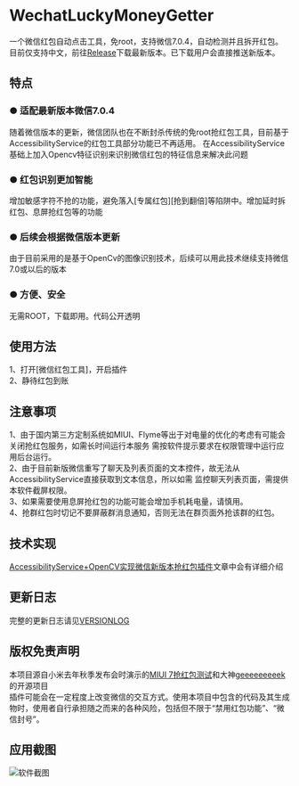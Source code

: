 # WechatLuckyMoneyGetter
一个微信红包自动点击工具，免root，支持微信7.0.4，自动检测并且拆开红包。<br>
目前仅支持中文，前往[Release](https://github.com/LnJan/WechatLuckyMoneyGetter/releases)下载最新版本。已下载用户会直接推送新版本。<br>

## 特点
### ● 适配最新版本微信7.0.4
随着微信版本的更新，微信团队也在不断封杀传统的免root抢红包工具，目前基于AccessibilityService的红包工具部分功能已不再适用。
在AccessibilityService基础上加入Opencv特征识别来识别微信红包的特征信息来解决此问题
### ● 红包识别更加智能
增加敏感字符不抢的功能，避免落入[专属红包]\[抢到翻倍]等陷阱中。增加延时拆红包、息屏抢红包等的功能
### ● 后续会根据微信版本更新
由于目前采用的是基于OpenCv的图像识别技术，后续可以用此技术继续支持微信7.0或以后的版本
### ● 方便、安全
无需ROOT，下载即用。代码公开透明     
## 使用方法
1、打开[微信红包工具]，开启插件<br>
2、静待红包到账
    
## 注意事项
1、由于国内第三方定制系统如MIUI、Flyme等出于对电量的优化的考虑有可能会关闭抢红包服务，如需长时间运行本服务
需按软件提示要求在权限管理中运行应用后台运行。<br>
2、由于目前新版微信重写了聊天及列表页面的文本控件，故无法从AccessibilityService直接获取到文本信息，所以如需
监控聊天列表页面，需提供本软件截屏权限。<br>
3、如果需要使用息屏抢红包的功能可能会增加手机耗电量，请慎用。<br>
4、抢群红包时切记不要屏蔽群消息通知，否则无法在群页面外抢该群的红包。

## 技术实现
[AccessibilityService+OpenCV实现微信新版本抢红包插件](https://www.jianshu.com/p/c269a1a1866b)文章中会有详细介绍
    
## 更新日志
完整的更新日志请见[VERSIONLOG](https://github.com/LnJan/WechatLuckyMoneyGetter/blob/master/VERSIONLOG.md)
## 版权免责声明
本项目源自小米去年秋季发布会时演示的[MIUI 7抢红包测试](https://github.com/XiaoMi/LuckyMoneyTool)和大神[geeeeeeeeek](https://github.com/geeeeeeeeek/WeChatLuckyMoney)的开源项目<br>
插件可能会在一定程度上改变微信的交互方式。使用本项目中包含的代码及其生成物时，使用者自行承担随之而来的各种风险，包括但不限于“禁用红包功能”、“微信封号”。

## 应用截图
![软件截图](https://github.com/LnJan/WechatLuckyMoneyGetter/blob/master/screenshot.jpg)
